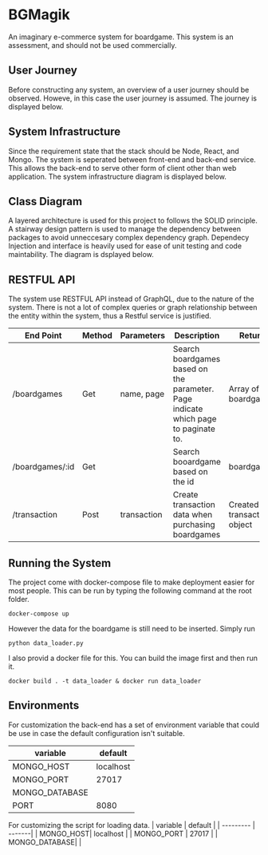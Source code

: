 # BGMagik
An imaginary e-commerce system for boardgame. This system is an assessment, and should not be used commercially.

## User Journey
Before constructing any system, an overview of a user journey should be observed. Howeve, in this case the user journey is assumed. The journey is displayed below.

## System Infrastructure
Since the requirement state that the stack should be Node, React, and Mongo. The system is seperated between front-end and back-end service. This allows the back-end to serve other form of client other than web application. The system infrastructure diagram is displayed below.

## Class Diagram
A layered architecture is used for this project to follows the SOLID principle. A stairway design pattern is used to manage the dependency between packages to avoid  unneccesary complex dependency graph. Dependecy Injection and interface is heavily used for ease of unit testing and code maintability. The diagram is dsplayed below.

## RESTFUL API
The system use RESTFUL API instead of GraphQL, due to the nature of the system. There is not a lot of complex queries or graph relationship between the entity within the system, thus a Restful service is justified.

| End Point   | Method |      Parameters      | Description |  Return |
| ------------|-------|-----------------------|-------------|---------|
| /boardgames | Get |  name, page  | Search boardgames based on the parameter. Page indicate which page to paginate to. |Array of boardgames |
| /boardgames/:id | Get |  | Search booardgame based on the id | boardgame |
| /transaction | Post | transaction | Create transaction data when purchasing boardgames | Created transaction object |

## Running the System
The project come with docker-compose file to make deployment easier for most people. This can be run by typing the following command at the root folder.

```
docker-compose up
```

However the data for the boardgame is still need to be inserted. Simply run

```
python data_loader.py
```

I also provid a docker file for this. You can build the image first and then run it.

```
docker build . -t data_loader & docker run data_loader
```

## Environments
For customization the back-end has a set of environment variable that could be use in case the default configuration isn't suitable.

| variable | default |
| --------- | -------|
| MONGO_HOST| localhost |
| MONGO_PORT | 27017 |
| MONGO_DATABASE|    |
| PORT | 8080 |

For customizing the script for loading data.
| variable | default |
| --------- | -------|
| MONGO_HOST| localhost |
| MONGO_PORT | 27017 |
| MONGO_DATABASE|    |

